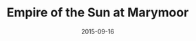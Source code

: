 ---
title: "Empire of the Sun at Marymoor"
date: 2015-09-16
picture: "/assets/camera-roll/2015/09/2015-09-16-empire-of-the-sun-at-marymoor/20150916_033544276_iOS.jpg"
related: Empire of the Sun (band) (en.wikipedia.org)
thumbnail: "/assets/camera-roll/2015/09/2015-09-16-empire-of-the-sun-at-marymoor/20150916_033544276_iOS-thumbnail.jpg"
type: picture
tags:
  - photograph
  - Empire of the Sun
  - concert
  - Marymoor Park
  - Redmond
---